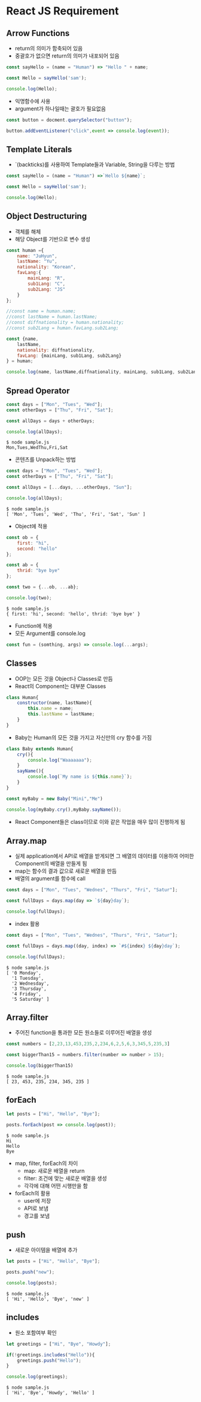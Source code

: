 # React JS Requirement

## Arrow Functions
- return의 의미가 함축되어 있음 
- 중괄호가 없으면 return의 의미가 내포되어 있음
```js
const sayHello = (name = "Human") => "Hello " + name;

const Hello = sayHello('sam');

console.log(Hello);
```
- 익명함수에 사용
- argument가 하나일때는 괄호가 필요없음
```js
const button = docment.querySelector("button");

button.addEventListener("click",event => console.log(event));
```

## Template Literals
- `(backticks)를 사용하여 Template들과 Variable, String을 다루는 방법
```js
const sayHello = (name = "Human") =>`Hello ${name}`;

const Hello = sayHello('sam');

console.log(Hello);
```

## Object Destructuring
- 객체를 해체
- 해당 Object를 기반으로 변수 생성

```js
const human ={
    name: "JuHyun",
    lastName: "Yu",
    nationality: "Korean",
    favLang:{
        mainLang: "R",
        sub1Lang: "C",
        sub2Lang: "JS"
    }
};

//const name = human.name;
//const lastName = human.lastName;
//const diffnationality = human.nationality;
//const sub2Lang = human.favLang.sub2Lang;

const {name, 
    lastName, 
    nationality: diffnationality, 
    favLang: {mainLang, sub1Lang, sub2Lang}
} = human;

console.log(name, lastName,diffnationality, mainLang, sub1Lang, sub2Lang);
```

## Spread Operator
```js
const days = ["Mon", "Tues", "Wed"];
const otherDays = ["Thu", "Fri", "Sat"];

const allDays = days + otherDays;

console.log(allDays);
```
```!
$ node sample.js
Mon,Tues,WedThu,Fri,Sat
```
- 콘텐츠를 Unpack하는 방법
```js
const days = ["Mon", "Tues", "Wed"];
const otherDays = ["Thu", "Fri", "Sat"];

const allDays = [...days, ...otherDays, "Sun"];

console.log(allDays);
```
```!
$ node sample.js
[ 'Mon', 'Tues', 'Wed', 'Thu', 'Fri', 'Sat', 'Sun' ]
```
- Object에 적용
```js
const ob = {
    first: "hi",
    second: "hello"
};

const ab = {
    thrid: "bye bye"
};

const two = {...ob, ...ab};

console.log(two);
```
```!
$ node sample.js
{ first: 'hi', second: 'hello', thrid: 'bye bye' }
```
- Function에 적용 
- 모든 Argument를 console.log
```js
const fun = (somthing, args) => console.log(...args);
```
## Classes
- OOP는 모든 것을 Object나 Classes로 만듬
- React의 Component는 대부분 Classes
```js
class Human{
    constructor(name, lastName){
        this.name = name;
        this.lastName = lastName;
    }
}
```
- Baby는 Human의 모든 것을 가지고 자신만의 cry 함수를 가짐
```js
class Baby extends Human{
    cry(){
        console.log("Waaaaaaa");
    }
    sayName(){
        console.log(`My name is ${this.name}`);
    }
}

const myBaby = new Baby("Mini","Me")

console.log(myBaby.cry(),myBaby.sayName());
```
- React Component들은 class이므로 이와 같은 작업을 매우 많이 진행하게 됨

## Array.map
- 실제 application에서 API로 배열을 받게되면 그 배열의 데이터를 이용하여 어떠한 Component의 배열을 만들게 됨
- map는 함수의 결과 값으로 새로운 배열을 만듬
- 배열의 argument를 함수에 call
```js
const days = ["Mon", "Tues", "Wednes", "Thurs", "Fri", "Satur"];

const fullDays = days.map(day => `${day}day`);

console.log(fullDays);
```
- index 활용 
```js
const days = ["Mon", "Tues", "Wednes", "Thurs", "Fri", "Satur"];

const fullDays = days.map((day, index) => `#${index} ${day}day`);

console.log(fullDays);
```
```!
$ node sample.js
[ '0 Monday',
  '1 Tuesday',
  '2 Wednesday',
  '3 Thursday',
  '4 Friday',
  '5 Saturday' ]
```

## Array.filter
- 주어진 function을 통과한 모든 원소들로 이루어진 배열을 생성
```js
const numbers = [2,23,13,453,235,2,234,6,2,5,6,3,345,5,235,3]

const biggerThan15 = numbers.filter(number => number > 15);

console.log(biggerThan15)
```
```!
$ node sample.js
[ 23, 453, 235, 234, 345, 235 ]
```

## forEach
```js
let posts = ["Hi", "Hello", "Bye"];

posts.forEach(post => console.log(post));
```
```!
$ node sample.js
Hi
Hello
Bye
```
- map, filter, forEach의 차이
  - map: 새로운 배열을 return
  - filter: 조건에 맞는 새로운 배열을 생성
  - 각각에 대해 어떤 시행만을 함
- forEach의 활용
  - user에 저장
  - API로 보냄
  - 경고를 보냄

## push
- 새로운 아이템을 배열에 추가
```js
let posts = ["Hi", "Hello", "Bye"];

posts.push("new");

console.log(posts);
```
```!
$ node sample.js
[ 'Hi', 'Hello', 'Bye', 'new' ]
```

## includes
- 원소 포함여부 확인
```js
let greetings = ["Hi", "Bye", "Howdy"];

if(!greetings.includes("Hello")){
    greetings.push("Hello");
}

console.log(greetings);
```
```!
$ node sample.js
[ 'Hi', 'Bye', 'Howdy', 'Hello' ]
```
